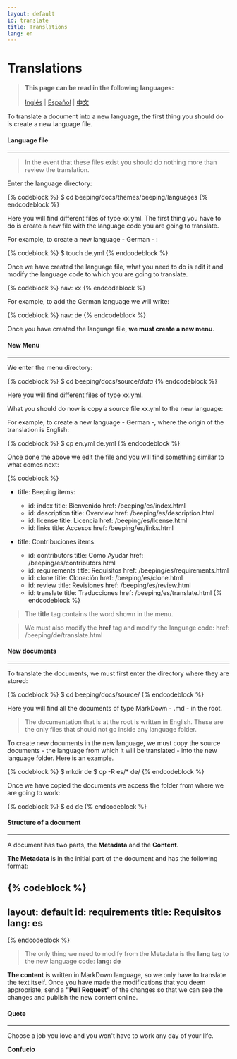 ```yaml
---
layout: default
id: translate
title: Translations
lang: en
---
```


# Translations

> **This page can be read in the following languages:**
> 
> [Inglés](/beeping/translate.html) | [Español](/beeping/es/translate.html) | [中文](/beeping/zh-CN/translate.html)

To translate a document into a new language, the first thing you should do is create a new language file.

#### Language file

---

> In the event that these files exist you should do nothing more than review the translation.

Enter the language directory:

{% codeblock %}
$ cd beeping/docs/themes/beeping/languages
{% endcodeblock %}

Here you will find different files of type xx.yml. The first thing you have to do is create a new file with the language code you are going to translate.

For example, to create a new language - German - :

{% codeblock %}
$ touch de.yml
{% endcodeblock %}

Once we have created the language file, what you need to do is edit it and modify the language code to which you are going to translate.

{% codeblock %}
nav: xx
{% endcodeblock %}

For example, to add the German language we will write:

{% codeblock %}
nav: de
{% endcodeblock %}


Once you have created the language file, **we must create a new menu**.

#### New Menu

---

We enter the menu directory:

{% codeblock %}
$ cd beeping/docs/source/_data_
{% endcodeblock %}

Here you will find different files of type xx.yml.

What you should do now is copy a source file xx.yml to the new language:

For example, to create a new language - German -, where the origin of the translation is English:

{% codeblock %}
$ cp en.yml de.yml
{% endcodeblock %}

Once done the above we edit the file and you will find something similar to what comes next:

{% codeblock %}
- title: Beeping
  items:
  - id: index
    title: Bienvenido
    href: /beeping/es/index.html
  - id: description
    title: Overview
    href: /beeping/es/description.html
  - id: license
    title: Licencia
    href: /beeping/es/license.html  
  - id: links
    title: Accesos
    href: /beeping/es/links.html
  
- title: Contribuciones
  items:
    - id: contributors
      title: Cómo Ayudar
      href: /beeping/es/contributors.html
    - id: requirements
      title: Requisitos
      href: /beeping/es/requirements.html
    - id: clone
      title: Clonación
      href: /beeping/es/clone.html
    - id: review
      title: Revisiones
      href: /beeping/es/review.html
    - id: translate
      title: Traducciones
      href: /beeping/es/translate.html
{% endcodeblock %}

> The **title** tag contains the word shown in the menu.
 
> We must also modify the **href** tag and modify the language code: href: /beeping/**de**/translate.html

#### New documents

---

To translate the documents, we must first enter the directory where they are stored:

{% codeblock %}
$ cd beeping/docs/source/
{% endcodeblock %}

Here you will find all the documents of type MarkDown - .md - in the root.

> The documentation that is at the root is written in English. These are the only files that should not go inside any language folder.

To create new documents in the new language, we must copy the source documents - the language from which it will be translated - into the new language folder. Here is an example.

{% codeblock %}
$ mkdir de
$ cp -R es/* de/
{% endcodeblock %}

Once we have copied the documents we access the folder from where we are going to work:

{% codeblock %}
$ cd de
{% endcodeblock %}

#### Structure of a document

---

A document has two parts, the **Metadata** and the **Content**.

**The Metadata** is in the initial part of the document and has the following format:

{% codeblock %}
---
layout: default
id: requirements
title: Requisitos
lang: es
---
{% endcodeblock %}

> The only thing we need to modify from the Metadata is the **lang** tag to the new language code: **lang: de**

**The content** is written in MarkDown language, so we only have to translate the text itself. Once you have made the modifications that you deem appropriate, send a **"Pull Request"** of the changes so that we can see the changes and publish the new content online.

#### Quote
---

Choose a job you love and you won't have to work any day of your life.

**Confucio**
